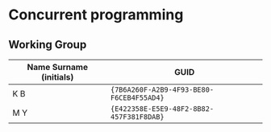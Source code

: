 # Concurrent programming

## Working Group

| Name Surname (initials) | GUID                                     |
| ----------------------- | ---------------------------------------- |
| K B     | `{7B6A260F-A2B9-4F93-BE80-F6CEB4F55AD4}` |
| M Y          | `{E422358E-E5E9-48F2-8B82-457F381F8DAB}` |

